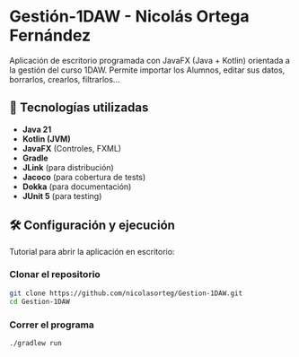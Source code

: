 # Gestión-1DAW - Nicolás Ortega Fernández

Aplicación de escritorio programada con JavaFX (Java + Kotlin) orientada a la gestión del curso 1DAW.
Permite importar los Alumnos, editar sus datos, borrarlos, crearlos, filtrarlos...

## 🚀 Tecnologías utilizadas

- **Java 21**
- **Kotlin (JVM)**
- **JavaFX** (Controles, FXML)
- **Gradle**
- **JLink** (para distribución)
- **Jacoco** (para cobertura de tests)
- **Dokka** (para documentación)
- **JUnit 5** (para testing)

## 🛠️ Configuración y ejecución

Tutorial para abrir la aplicación en escritorio:

### Clonar el repositorio

```bash
git clone https://github.com/nicolasorteg/Gestion-1DAW.git
cd Gestion-1DAW
```

### Correr el programa
```bash
./gradlew run
```
